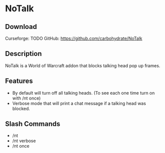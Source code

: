 # NoTalk

## Download
Curseforge: TODO
GitHub: https://github.com/carbohydrate/NoTalk

## Description
NoTalk is a World of Warcraft addon that blocks talking head pop up frames.

## Features
- By default will turn off all talking heads.  (To see each one time turn on with /nt once)
- Verbose mode that will print a chat message if a talking head was blocked.

## Slash Commands
- /nt
- /nt verbose
- /nt once
